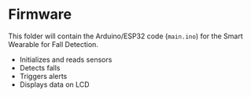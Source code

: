 # Firmware

This folder will contain the Arduino/ESP32 code (`main.ino`) for the Smart Wearable for Fall Detection.
- Initializes and reads sensors
- Detects falls
- Triggers alerts
- Displays data on LCD
